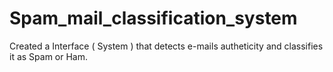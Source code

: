 # Spam_mail_classification_system
Created a Interface ( System ) that detects e-mails autheticity and classifies it as Spam or Ham.
